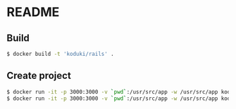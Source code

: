 README
================

Build
----------------

```bash
$ docker build -t 'koduki/rails' .
```

Create project
----------------

```bash
$ docker run -it -p 3000:3000 -v `pwd`:/usr/src/app -w /usr/src/app koduki/rails bundle install
$ docker run -it -p 3000:3000 -v `pwd`:/usr/src/app -w /usr/src/app koduki/rails rails new .
```